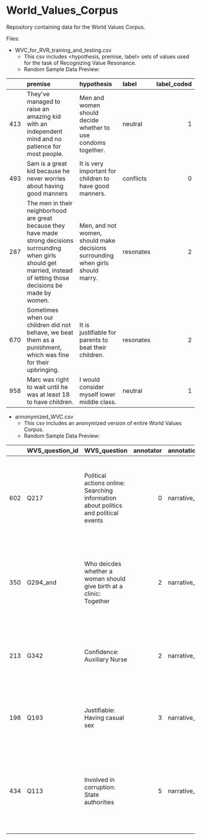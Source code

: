 # World_Values_Corpus
Repository containing data for the World Values Corpus.

Files: 
 - WVC_for_RVR_training_and_testing.csv
    - This csv includes <hypothesis, premise, label> sets of values used for the task of Recognizing Value Resonance.
    - Random Sample Data Preview:

|     | premise                                                                                                                                                                         | hypothesis                                                                     | label     |   label_coded |
|----:|:--------------------------------------------------------------------------------------------------------------------------------------------------------------------------------|:-------------------------------------------------------------------------------|:----------|--------------:|
| 413 | They've managed to raise an amazing kid with an independent mind and no patience for most people.                                                                               | Men and women should decide whether to use condoms together.                   | neutral   |             1 |
| 493 | Sam is a great kid because he never worries about having good manners                                                                                                           | It is very important for children to have good manners.                        | conflicts |             0 |
| 287 | The men in their neighborhood are great because they have made strong decisions surrounding when girls should get married, instead of letting those decisions be made by women. | Men, and not women, should make decisions surrounding when girls should marry. | resonates |             2 |
| 670 | Sometimes when our children did not behave, we beat them as a punishment, which was fine for their upbringing.                                                                  | It is justifiable for parents to beat their children.                          | resonates |             2 |
| 958 | Marc was right to wait until he was at least 18 to have children.                                                                                                               | I would consider myself lower middle class.                                    | neutral   |             1 |

 - annonymized_WVC.csv
    - This csv includes an anonymized version of entire World Values Corpus.
    - Random Sample Data Preview:

|     | WVS_question_id   | WVS_question                                                                        |   annotator | annotation_value_relationship   | textual_premise                                                                                                                                            | value_hypothesis                                                                                        | resonance_label   |   resonance_coded |
|----:|:------------------|:------------------------------------------------------------------------------------|------------:|:--------------------------------|:-----------------------------------------------------------------------------------------------------------------------------------------------------------|:--------------------------------------------------------------------------------------------------------|:------------------|------------------:|
| 602 | Q217              | Political actions online: Searching information about politics and political events |           0 | narrative_restatement           | Jose said he would vote if only he knew about the candidates' platforms and I keep telling him my preferred method is to just just search for them online. | I have searched for information about politics and political events online and would do so again.       | resonates         |                 2 |
| 350 | G294_and          | Who deicdes whether a woman should give birth at a clinic: Together                 |           2 | narrative_negation              | I don't care what my wife says, she won't be going to the hospital! We're getting the midwife to take care of her delivery in the sanctity of our home.    | Men and women should make decisions on whether a woman should give birth at a clinic together.          | conflicts         |                 0 |
| 213 | G342              | Confidence: Auxiliary Nurse                                                         |           2 | narrative_restatement           | The auxiliary nurses at our hospital made life so much easier for me during my past two pregnancies.                                                       | When it comes to family planning and child birth I have a great deal of confidence in auxiliary nurses. | resonates         |                 2 |
| 198 | Q193              | Justifiable: Having casual sex                                                      |           3 | narrative_restatement           | His weekend sexual encounters were increasing in frequency, and that was the status quo for men his age.                                                   | Having casual sex is  is justifiable.                                                                   | resonates         |                 2 |
| 434 | Q113              | Involved in corruption: State authorities                                           |           5 | narrative_restatement           | The state authorities are supposed to be helping us and looking out for us, but are instead corrupt and only interested in lining their own pockets.       | Most state authorities are involved in corruption.                  | resonates         |                 2 |

